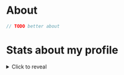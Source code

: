 # About
```cpp
// TODO better about
```

# Stats about my profile
<details>
<summary>Click to reveal</summary>

## Profile Stats

> Note that the **"Most Used Languages"** graph does not represent my skill level. It is just a measurement of what languages I used to write the code I published on GitHub.

<div align='center'>
    <!----><img width='54.43%' src='https://github-readme-stats.vercel.app/api?username=nenikitov&count_private=true&show_icons=true&hide_border=true&border_radius=10&title_color=30CCBC&text_color=fff&icon_color=cc3086&bg_color=90,000,0D1117'><!--
    ------><img width='45.57%' src='https://github-readme-stats.vercel.app/api/top-langs/?username=nenikitov&layout=compact&hide_border=true&border_radius=10&title_color=30CCBC&text_color=fff&bg_color=90,000,0D1117'>
</div>
<div align='center'>
    <img width='100%' src='https://activity-graph.herokuapp.com/graph?username=nenikitov&hide_border=true&area=true&bg_color=0D1117&area_color=30CCBC&color=FFFFFF&line=CC3086&point=30CCBC'>
</div>
<div align='center'>
    <img width='89.11%' src='https://github-readme-streak-stats.herokuapp.com/?user=nenikitov&hide_border=true&background=0D1117&stroke=30CCBC&ring=30CCBC&fire=CC3086&currStreakNum=CC3086&sideNums=FFF&currStreakLabel=30CCBC&sideLabels=CC3086&dates=BFBFBF'>
</div>

> Thanks to the contributors of [github-readme-stats](https://github.com/anuraghazra/github-readme-stats), [github-activity-graph](https://github.com/Ashutosh00710/github-readme-activity-graph#customization), and [github-readme-streak-stats](https://github.com/DenverCoder1/github-readme-streak-stats) for creating the tools to display these graphs.

## Even more graphs
Even more detailed statistics are available by visiting [this link](https://profile-summary-for-github.com/user/nenikitov "More stats about my profile").
</details>
